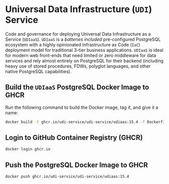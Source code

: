 # Universal Data Infrastructure (`UDI`) Service

Code and governance for deploying Universal Data Infrastructure as a Service (`UDIaaS`). `UDIaaS` is a _batteries included_ pre-configured PostgreSQL ecosystem with a highly opinionated Infrastructure as Code (`IaC`) deployment model for traditional 3-tier business applications. `UDIaaS` is ideal for modern web front-ends that need limited or zero middleware for data services and rely almost entirely on PostgreSQL for their backend (including heavy use of stored procedures, FDWs, polyglot languages, and other native PostgreSQL capabilities). 

##  Build the `UDIaaS` PostgreSQL Docker Image to GHCR

Run the following command to build the Docker image, tag it, and give it a name:

```bash
docker build -t ghcr.io/udi-service/udi-service/udiaas:15.4 -f Dockerfile.UDIaaS .
```

## Login to GitHub Container Registry (GHCR)

```bash
docker login ghcr.io
```

## Push the PostgreSQL Docker Image to GHCR

```bash
docker push ghcr.io/udi-service/udi-service/udiaas:15.4
```

